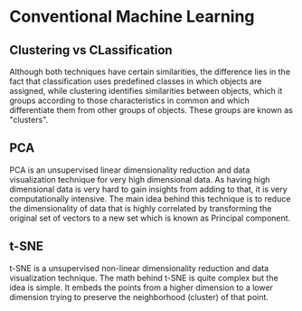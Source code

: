 # Conventional Machine Learning

## Clustering vs CLassification

Although both techniques have certain similarities, the difference lies in the fact that classification uses predefined classes in which objects are assigned, while clustering identifies similarities between objects, which it groups according to those characteristics in common and which differentiate them from other groups of objects. These groups are known as "clusters".

## PCA

PCA is an unsupervised linear dimensionality reduction and data visualization technique for very high dimensional data. As having high dimensional data is very hard to gain insights from adding to that, it is very computationally intensive. The main idea behind this technique is to reduce the dimensionality of data that is highly correlated by transforming the original set of vectors to a new set which is known as Principal component.

## t-SNE

t-SNE is a unsupervised non-linear dimensionality reduction and data visualization technique. The math behind t-SNE is quite complex but the idea is simple. It embeds the points from a higher dimension to a lower dimension trying to preserve the neighborhood (cluster) of that point.